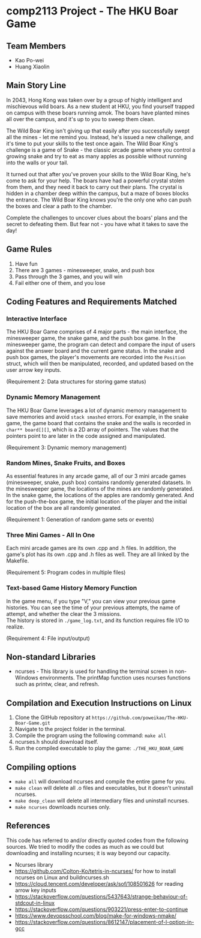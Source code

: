 # comp2113 Project - The HKU Boar Game

## Team Members

- Kao Po-wei
- Huang Xiaolin

## Main Story Line

In 2043, Hong Kong was taken over by a group of highly intelligent and mischievous wild boars. As a new student at HKU, you find yourself trapped on campus with these boars running amok. The boars have planted mines all over the campus, and it's up to you to sweep them clean.

The Wild Boar King isn't giving up that easily after you successfully swept all the mines - let me remind you. Instead, he's issued a new challenge, and it's time to put your skills to the test once again. The Wild Boar King's challenge is a game of Snake - the classic arcade game where you control a growing snake and try to eat as many apples as possible without running into the walls or your tail. 

It turned out that after you've proven your skills to the Wild Boar King, he's come to ask for your help. The boars have had a powerful crystal stolen from them, and they need it back to carry out their plans. The crystal is hidden in a chamber deep within the campus, but a maze of boxes blocks the entrance. The Wild Boar King knows you're the only one who can push the boxes and clear a path to the chamber. 

Complete the challenges to uncover clues about the boars' plans and the secret to defeating them. But fear not - you have what it takes to save the day!

## Game Rules

1. Have fun
2. There are 3 games - minesweeper, snake, and push box
3. Pass through the 3 games, and you will win
4. Fail either one of them, and you lose

## Coding Features and Requirements Matched

### Interactive Interface

The HKU Boar Game comprises of 4 major parts - the main interface, the minesweeper game, the snake game, and the push box game. In the minesweeper game, the program can detect and compare the input of users against the answer board and the current game status. In the snake and push box games, the player's movements are recorded into the `Position` struct, which will then be manipulated, recorded, and updated based on the user arrow key inputs. 

(Requirement 2: Data structures for storing game status)

### Dynamic Memory Management

The HKU Boar Game leverages a lot of dynamic memory management to save memories and avoid `stack smashed` errors. For example, in the snake game, the game board that contains the snake and the walls is recorded in `char** board[][]`, which is a 2D array of pointers. The values that the pointers point to are later in the code assigned and manipulated. 

(Requirement 3: Dynamic memory management)

### Random Mines, Snake Fruits, and Boxes

As essential features in any arcade game, all of our 3 mini arcade games (minesweeper, snake, push box) contains randomly generated datasets. In the minesweeper game, the locations of the mines are randomly generated. In the snake game, the locations of the apples are randomly generated. And for the push-the-box game, the initial location of the player and the initial location of the box are all randomly generated. 

(Requirement 1: Generation of random game sets or events)

### Three Mini Games - All In One

Each mini arcade games are its own .cpp and .h files. In addition, the game's plot has its own .cpp and .h files as well. They are all linked by the Makefile. 

(Requirement 5: Program codes in multiple files)

### Text-based Game History Memory Function

In the game menu, if you type "V," you can view your previous game histories. You can see the time of your previous attempts, the name of attempt, and whether the clear the 3 missions.  
The history is stored in `./game_log.txt`, and its function requires file I/O to realize. 

(Requirement 4: File input/output)

## Non-standard Libraries

* ncurses - This library is used for handling the terminal screen in non-Windows environments. The printMap function uses ncurses functions such as printw, clear, and refresh.

## Compilation and Execution Instructions on Linux

1. Clone the GitHub repository at `https://github.com/poweikao/The-HKU-Boar-Game.git`
2. Navigate to the project folder in the terminal.
3. Compile the program using the following command: `make all`
4. ncurses.h should download itself.
5. Run the compiled executable to play the game: `./THE_HKU_BOAR_GAME`

## Compiling  options

* `make all` will download ncurses and compile the entire game for you. 
* `make clean` will delete all .o files and executables, but it doesn't uninstall ncurses. 
* `make deep_clean` will delete all intermediary files and uninstall ncurses. 
* `make ncurses` downloads ncurses only.

## References

This code has referred to and/or directly quoted codes from the following sources. We tried to modify the codes as much as we could but downloading and installing ncurses; it is way beyond our capacity.

- Ncurses library
- https://github.com/Colton-Ko/tetris-in-ncurses/ for how to install ncurses on Linux and buildncurses.sh
- https://cloud.tencent.com/developer/ask/sof/108501626 for reading arrow key inputs
- https://stackoverflow.com/questions/5437643/strange-behaviour-of-stdcout-in-linux
- https://stackoverflow.com/questions/903221/press-enter-to-continue
- https://www.devopsschool.com/blog/make-for-windows-nmake/
- https://stackoverflow.com/questions/8612147/placement-of-l-option-in-gcc
